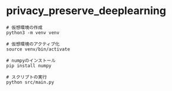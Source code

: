 # privacy_preserve_deeplearning



```
# 仮想環境の作成
python3 -m venv venv

# 仮想環境のアクティブ化
source venv/bin/activate

# numpyのインストール
pip install numpy

# スクリプトの実行
python src/main.py
```
